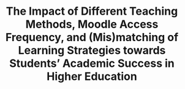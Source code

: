---
title: 'The Impact of Different Teaching Methods, Moodle Access Frequency, and (Mis)matching of Learning Strategies towards Students’ Academic Success in Higher Education'
authors: "Cheng, Y., Qin, C., Runzhou, Z., Rattadilok, P., Roadknight, C.M., Hadian, G.S. and Thenara, J.M."
publishedAt: '2025-06'
publisher: '2025 International Conference on Frontiers of Intelligent Computing: Theory and Applications (FICTA-2025)'
description: 'Learning modes, online platform usage, and learning style alignment are examined in this study to understand their impact on Computer Science student performance, analyzing grades and online activity across varied educational settings to identify key factors influencing academic success.'
tags: "offline, online, blended learning, VARK learning preferences/strategies, (mis)match of learning strategies"
abstract: ""
type: "Conference Article"
email: "josephthenara@outlook.com"
doi: ""
---